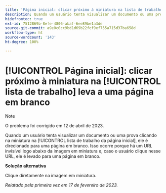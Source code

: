```yaml
---
title: 'Página inicial: clicar próximo à miniatura na lista de trabalho leva a uma página em branco'
description: Quando um usuário tenta visualizar um documento ou uma prova clicando na miniatura na lista de trabalho da página inicial, ele é direcionado para uma página em branco. Isso ocorre porque há um URL invisível logo abaixo da imagem em miniatura e, caso o usuário clique nesse URL, ele é levado para uma página em branco.
hidefromtoc: true
exl-id: 7512869b-8efe-4806-abaf-6ee89be1a3de
source-git-commit: a9e0c0cc9bd1d69b22fcf9ef755a715d37ba658d
workflow-type: ht
source-wordcount: '143'
ht-degree: 100%

---
```


# [!UICONTROL Página inicial]: clicar próximo à miniatura na [!UICONTROL lista de trabalho] leva a uma página em branco

>[!NOTE]
>
>O problema foi corrigido em 12 de abril de 2023.

Quando um usuário tenta visualizar um documento ou uma prova clicando na miniatura na [!UICONTROL lista de trabalho da página inicial], ele é direcionado para uma página em branco. Isso ocorre porque há um URL invisível logo abaixo da imagem em miniatura e, caso o usuário clique nesse URL, ele é levado para uma página em branco.

**Solução alternativa**

Clique diretamente na imagem em miniatura.

_Relatado pela primeira vez em 17 de fevereiro de 2023._
